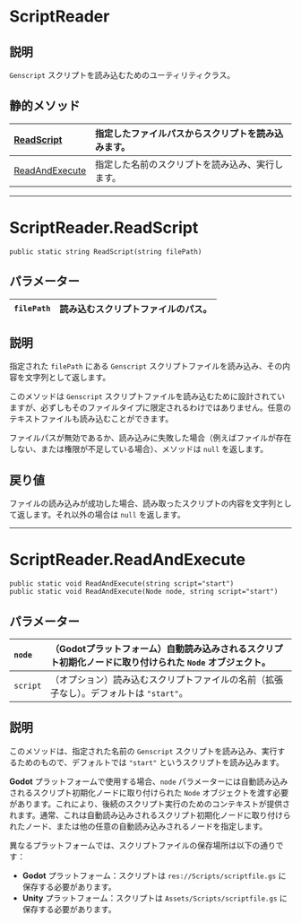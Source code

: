 # ScriptReader

## 説明

`Genscript` スクリプトを読み込むためのユーティリティクラス。

## 静的メソッド

|[ReadScript](#scriptreaderreadscript)|指定したファイルパスからスクリプトを読み込みます。|
|:---|:---|
|[ReadAndExecute](#scriptreaderreadandexecute)|指定した名前のスクリプトを読み込み、実行します。|

---

# ScriptReader.ReadScript

`public static string ReadScript(string filePath)`

## パラメーター

|`filePath`|読み込むスクリプトファイルのパス。|
|:---|:---|

## 説明

指定された `filePath` にある `Genscript` スクリプトファイルを読み込み、その内容を文字列として返します。

このメソッドは `Genscript` スクリプトファイルを読み込むために設計されていますが、必ずしもそのファイルタイプに限定されるわけではありません。任意のテキストファイルも読み込むことができます。

ファイルパスが無効であるか、読み込みに失敗した場合（例えばファイルが存在しない、または権限が不足している場合）、メソッドは `null` を返します。

## 戻り値

ファイルの読み込みが成功した場合、読み取ったスクリプトの内容を文字列として返します。それ以外の場合は `null` を返します。

---

# ScriptReader.ReadAndExecute

`public static void ReadAndExecute(string script="start")`  
`public static void ReadAndExecute(Node node, string script="start")`

## パラメーター

|`node`|（Godotプラットフォーム）自動読み込みされるスクリプト初期化ノードに取り付けられた `Node` オブジェクト。|
|:---|:---|
|`script`|（オプション）読み込むスクリプトファイルの名前（拡張子なし）。デフォルトは `"start"`。|

## 説明

このメソッドは、指定された名前の `Genscript` スクリプトを読み込み、実行するためのもので、デフォルトでは `"start"` というスクリプトを読み込みます。

**Godot** プラットフォームで使用する場合、`node` パラメーターには自動読み込みされるスクリプト初期化ノードに取り付けられた `Node` オブジェクトを渡す必要があります。これにより、後続のスクリプト実行のためのコンテキストが提供されます。通常、これは自動読み込みされるスクリプト初期化ノードに取り付けられたノード、または他の任意の自動読み込みされるノードを指定します。

異なるプラットフォームでは、スクリプトファイルの保存場所は以下の通りです：

- **Godot** プラットフォーム：スクリプトは `res://Scripts/scriptfile.gs` に保存する必要があります。
- **Unity** プラットフォーム：スクリプトは `Assets/Scripts/scriptfile.gs` に保存する必要があります。

